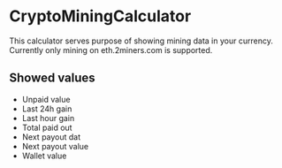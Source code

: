 # CryptoMiningCalculator
This calculator serves purpose of showing mining data in your currency.
Currently only mining on eth.2miners.com is supported.

## Showed values
 - Unpaid value
 - Last 24h gain
 - Last hour gain
 - Total paid out
 - Next payout dat
 - Next payout value
 - Wallet value
 
